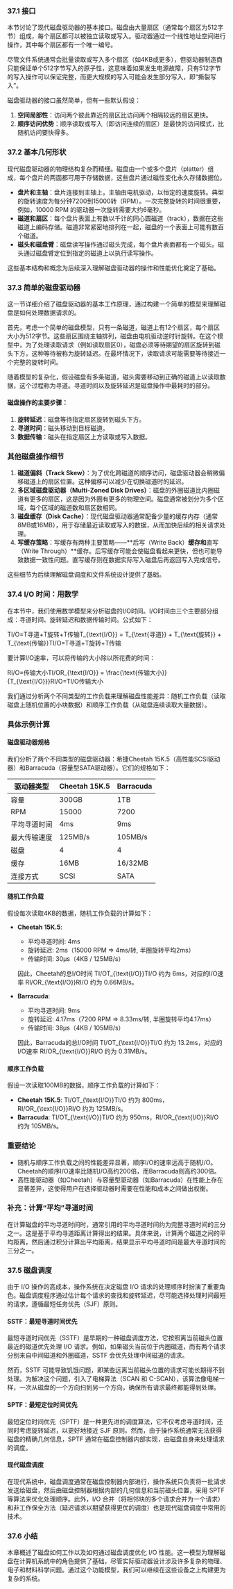### 37.1 接口

本节讨论了现代磁盘驱动器的基本接口。磁盘由大量扇区（通常每个扇区为512字节）组成，每个扇区都可以被独立读取或写入。驱动器通过一个线性地址空间进行操作，其中每个扇区都有一个唯一编号。

尽管文件系统通常会批量读取或写入多个扇区（如4KB或更多），但驱动器制造商只能保证单个512字节写入的原子性，这意味着如果发生电源故障，只有512字节的写入操作可以保证完整，而更大规模的写入可能会发生部分写入，即“撕裂写入”。

磁盘驱动器的接口虽然简单，但有一些默认假设：

1. **空间局部性**：访问两个彼此靠近的扇区比访问两个相隔较远的扇区更快。
2. **顺序访问优势**：顺序读取或写入（即访问连续的扇区）是最快的访问模式，比随机访问要快得多。

### 37.2 基本几何形状

现代磁盘驱动器的物理结构复杂而精细。磁盘由一个或多个盘片（platter）组成，每个盘片的两面都可用于存储数据，这些盘片通过磁性变化永久存储数据位。

- **盘片和主轴**：盘片连接到主轴上，主轴由电机驱动，以恒定的速度旋转。典型的旋转速度为每分钟7200到15000转（RPM）。一次完整旋转的时间很重要，例如，10000 RPM 的驱动器一次旋转需要大约6毫秒。
- **磁道和扇区**：每个盘片表面上有数以千计的同心圆磁道（track），数据在这些磁道上编码存储。磁道非常紧密地排列在一起，磁盘的一个表面上可能有数百个磁道。
- **磁头和磁盘臂**：磁盘读写操作通过磁头完成，每个盘片表面都有一个磁头。磁头通过磁盘臂定位到指定的磁道上以执行读写操作。

这些基本结构和概念为后续深入理解磁盘驱动器的操作和性能优化奠定了基础。

### 37.3 简单的磁盘驱动器

这一节详细介绍了磁盘驱动器的基本工作原理，通过构建一个简单的模型来理解磁盘是如何处理数据请求的。

首先，考虑一个简单的磁盘模型，只有一条磁道，磁道上有12个扇区，每个扇区大小为512字节。这些扇区围绕主轴排列，磁盘由电机驱动逆时针旋转。在这个模型中，为了处理读取请求（例如读取扇区0），磁盘必须等待期望的扇区旋转到磁头下方，这种等待被称为旋转延迟。在最坏情况下，读取请求可能需要等待接近一个完整的旋转时间。

随着模型的复杂化，假设磁盘有多条磁道，磁头需要移动到正确的磁道上以读取数据，这个过程称为寻道。寻道时间以及旋转延迟是磁盘操作中最耗时的部分。

#### 磁盘操作的主要步骤：

1. **旋转延迟**：磁盘等待指定扇区旋转到磁头下方。
2. **寻道时间**：磁头移动到目标磁道。
3. **数据传输**：磁头在指定扇区上方读取或写入数据。

### 其他磁盘操作细节

1. **磁道偏斜（Track Skew）**：为了优化跨磁道的顺序访问，磁盘驱动器会稍微偏移磁道上的扇区位置。这种偏移可以减少在切换磁道时的延迟。
2. **多区域磁盘驱动器（Multi-Zoned Disk Drives）**：磁盘的外圈磁道比内圈磁道有更多的扇区，这是因为外圈有更多的物理空间。磁盘通常被划分为多个区域，每个区域的磁道数和扇区数相同。
3. **磁盘缓存（Disk Cache）**：现代磁盘驱动器通常配备少量的缓存内存（通常8MB或16MB），用于存储最近读取或写入的数据，从而加快后续的相关请求处理。
4. **写缓存策略**：写缓存有两种主要策略——**后写（Write Back）**缓存和**直写（Write Through）**缓存。后写缓存可能会使磁盘看起来更快，但也可能导致数据一致性问题。直写缓存则在数据实际写入磁盘后再返回写入完成信号。

这些细节为后续理解磁盘调度和文件系统设计提供了基础。

### 37.4 I/O 时间：用数学

在本节中，我们使用数学模型来分析磁盘的I/O时间。I/O时间由三个主要部分组成：寻道时间、旋转延迟和数据传输时间。公式如下：

TI/O=T寻道+T旋转+T传输T_{\text{I/O}} = T_{\text{寻道}} + T_{\text{旋转}} + T_{\text{传输}}TI/O=T寻道+T旋转+T传输

要计算I/O速率，可以将传输的大小除以所花费的时间：

RI/O=传输大小TI/OR_{\text{I/O}} = \frac{\text{传输大小}}{T_{\text{I/O}}}RI/O=TI/O传输大小

我们通过分析两个不同类型的工作负载来理解磁盘性能差异：随机工作负载（读取磁盘上随机位置的小块数据）和顺序工作负载（从磁盘连续读取大量数据）。

### 具体示例计算

#### 磁盘驱动器规格

我们分析了两个不同类型的磁盘驱动器：希捷Cheetah 15K.5（高性能SCSI驱动器）和Barracuda（容量型SATA驱动器）。它们的规格如下：

| 驱动器类型   | Cheetah 15K.5 | Barracuda |
| ------------ | ------------- | --------- |
| 容量         | 300GB         | 1TB       |
| RPM          | 15000         | 7200      |
| 平均寻道时间 | 4ms           | 9ms       |
| 最大传输速度 | 125MB/s       | 105MB/s   |
| 磁盘         | 4             | 4         |
| 缓存         | 16MB          | 16/32MB   |
| 连接方式     | SCSI          | SATA      |

#### 随机工作负载

假设每次读取4KB的数据，随机工作负载的计算如下：

- **Cheetah 15K.5**:

  - 平均寻道时间: 4ms
  - 旋转延迟: 2ms（15000 RPM => 4ms/转, 半圈旋转平均2ms）
  - 传输时间: 30μs（4KB / 125MB/s）

  因此，Cheetah的总I/O时间 TI/OT_{\text{I/O}}TI/O 约为 6ms，对应的I/O速率 RI/OR_{\text{I/O}}RI/O 约为 0.66MB/s。

- **Barracuda**:

  - 平均寻道时间: 9ms
  - 旋转延迟: 4.17ms（7200 RPM => 8.33ms/转, 半圈旋转平均4.17ms）
  - 传输时间: 38μs（4KB / 105MB/s）

  因此，Barracuda的总I/O时间 TI/OT_{\text{I/O}}TI/O 约为 13.2ms，对应的I/O速率 RI/OR_{\text{I/O}}RI/O 约为 0.31MB/s。

#### 顺序工作负载

假设一次读取100MB的数据，顺序工作负载的计算如下：

- **Cheetah 15K.5**: TI/OT_{\text{I/O}}TI/O 约为 800ms，RI/OR_{\text{I/O}}RI/O 约为 125MB/s。
- **Barracuda**: TI/OT_{\text{I/O}}TI/O 约为 950ms，RI/OR_{\text{I/O}}RI/O 约为 105MB/s。

### 重要结论

- 随机与顺序工作负载之间的性能差异显著，顺序I/O的速率远高于随机I/O。Cheetah的顺序I/O速率比随机I/O高约200倍，而Barracuda则高约300倍。
- 高性能驱动器（如Cheetah）与容量型驱动器（如Barracuda）在性能上存在显著差异，这使得用户在选择驱动器时需要在性能和成本之间做出权衡。

### 补充：计算“平均”寻道时间

在计算磁盘的平均寻道时间时，通常引用的平均寻道时间约为完整寻道时间的三分之一。这是基于平均寻道距离计算得出的结果。具体来说，计算两个磁道之间的平均距离，然后通过积分计算出平均距离，结果显示平均寻道时间是最大寻道时间的三分之一。

### 37.5 磁盘调度

由于 I/O 操作的高成本，操作系统在决定磁盘 I/O 请求的处理顺序时扮演了重要角色。磁盘调度程序通过估计每个请求的查找和旋转延迟，尽可能选择处理时间最短的请求，遵循最短任务优先（SJF）原则。

#### SSTF：最短寻道时间优先

最短寻道时间优先（SSTF）是早期的一种磁盘调度方法，它按照离当前磁头位置最近的磁道优先处理 I/O 请求。例如，如果磁头当前位于内圈磁道，而有两个请求分别来自中间磁道和外圈磁道，SSTF 会优先处理中间磁道的请求。

然而，SSTF 可能导致饥饿问题，即某些远离当前磁头位置的请求可能长期得不到处理。为解决这个问题，引入了电梯算法（SCAN 和 C-SCAN），该算法像电梯一样，一次从磁盘的一个方向扫到另一个方向，确保所有请求最终都能得到处理。

#### SPTF：最短定位时间优先

最短定位时间优先（SPTF）是一种更先进的调度算法，它不仅考虑寻道时间，还同时考虑旋转延迟，以更好地接近 SJF 原则。然而，由于操作系统通常无法获得磁盘的精确几何信息，SPTF 通常在磁盘控制器内部实现，由磁盘自身来处理请求的调度。

#### 现代磁盘调度

在现代系统中，磁盘调度通常在磁盘控制器内部进行，操作系统只负责将一批请求发送给磁盘，然后由磁盘控制器根据内部的几何信息和当前磁头位置，采用 SPTF 等算法来优化处理顺序。此外，I/O 合并（将相邻块的多个请求合并为一个请求）和非工作保全方法（延迟请求以期望获得更优的调度）也是现代磁盘调度中常用的技术。

### 37.6 小结

本章概述了磁盘如何工作以及如何通过磁盘调度优化 I/O 性能。这一模型为理解磁盘在计算机系统中的角色提供了基础，尽管实际驱动器设计涉及许多复杂的物理、电子和材料科学问题。通过这个功能模型，我们可以继续在这些设备之上构建更为复杂的系统。